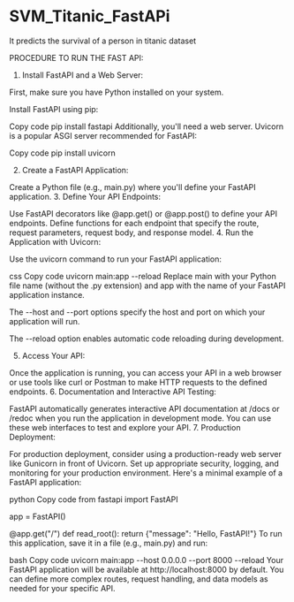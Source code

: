 # SVM_Titanic_FastAPi
It predicts the survival of a person in titanic dataset

PROCEDURE TO RUN THE FAST API:

1. Install FastAPI and a Web Server:

First, make sure you have Python installed on your system.

Install FastAPI using pip:

Copy code
pip install fastapi
Additionally, you'll need a web server. Uvicorn is a popular ASGI server recommended for FastAPI:

Copy code
pip install uvicorn

2. Create a FastAPI Application:

Create a Python file (e.g., main.py) where you'll define your FastAPI application.
3. Define Your API Endpoints:

Use FastAPI decorators like @app.get() or @app.post() to define your API endpoints.
Define functions for each endpoint that specify the route, request parameters, request body, and response model.
4. Run the Application with Uvicorn:

Use the uvicorn command to run your FastAPI application:

css
Copy code
uvicorn main:app --reload
Replace main with your Python file name (without the .py extension) and app with the name of your FastAPI application instance.

The --host and --port options specify the host and port on which your application will run.

The --reload option enables automatic code reloading during development.

5. Access Your API:

Once the application is running, you can access your API in a web browser or use tools like curl or Postman to make HTTP requests to the defined endpoints.
6. Documentation and Interactive API Testing:

FastAPI automatically generates interactive API documentation at /docs or /redoc when you run the application in development mode. You can use these web interfaces to test and explore your API.
7. Production Deployment:

For production deployment, consider using a production-ready web server like Gunicorn in front of Uvicorn.
Set up appropriate security, logging, and monitoring for your production environment.
Here's a minimal example of a FastAPI application:

python
Copy code
from fastapi import FastAPI

app = FastAPI()

@app.get("/")
def read_root():
    return {"message": "Hello, FastAPI!"}
To run this application, save it in a file (e.g., main.py) and run:

bash
Copy code
uvicorn main:app --host 0.0.0.0 --port 8000 --reload
Your FastAPI application will be available at http://localhost:8000 by default. You can define more complex routes, request handling, and data models as needed for your specific API.
